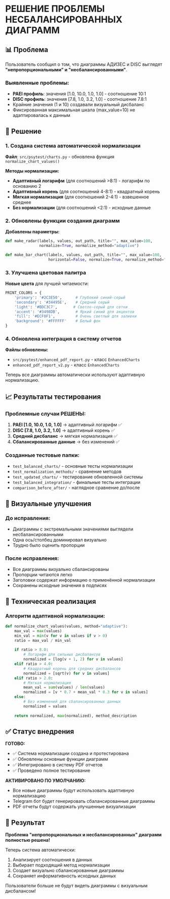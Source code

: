 # РЕШЕНИЕ ПРОБЛЕМЫ НЕСБАЛАНСИРОВАННЫХ ДИАГРАММ

## 📊 Проблема
Пользователь сообщил о том, что диаграммы АДИЗЕС и DISC выглядят **"непропорциональными" и "несбалансированными"**. 

### Выявленные проблемы:
- **PAEI профиль**: значения [1.0, 10.0, 1.0, 1.0] - соотношение 10:1
- **DISC профиль**: значения [7.8, 1.0, 3.2, 1.0] - соотношение 7.8:1
- Крайние значения (1 и 10) создавали визуальный дисбаланс
- Фиксированная максимальная шкала (max_value=10) не адаптировалась к данным

## 🎯 Решение

### 1. Создана система автоматической нормализации
**Файл**: `src/psytest/charts.py` - обновлена функция `normalize_chart_values()`

**Методы нормализации:**
- **Адаптивный логарифм** (для соотношений >8:1) - логарифм по основанию 2
- **Адаптивный корень** (для соотношений 4-8:1) - квадратный корень
- **Мягкая нормализация** (для соотношений 2-4:1) - взвешенное среднее
- **Без нормализации** (для соотношений <2:1) - исходные данные

### 2. Обновлены функции создания диаграмм
**Добавлены параметры:**
```python
def make_radar(labels, values, out_path, title="", max_value=100, 
               normalize=True, normalize_method="adaptive")

def make_bar_chart(labels, values, out_path, title="", max_value=100, 
                   horizontal=False, normalize=True, normalize_method="adaptive")
```

### 3. Улучшена цветовая палитра
**Новые цвета** для лучшей читаемости:
```python
PRINT_COLORS = {
    'primary': '#2C3E50',      # Глубокий синий-серый
    'secondary': '#34495E',    # Средний серый
    'light': '#BDC3C7',       # Светло-серый для сетки
    'accent': '#3498DB',       # Яркий синий для акцентов
    'fill': '#ECF0F1',         # Очень светлый для заливки
    'background': '#FFFFFF'    # Белый фон
}
```

### 4. Обновлена интеграция в систему отчетов
**Файлы обновлены:**
- `src/psytest/enhanced_pdf_report.py` - класс `EnhancedCharts`
- `enhanced_pdf_report_v2.py` - класс `EnhancedCharts`

Теперь все диаграммы автоматически используют адаптивную нормализацию.

## 📈 Результаты тестирования

### Проблемные случаи РЕШЕНЫ:
1. **PAEI [1.0, 10.0, 1.0, 1.0]** → адаптивный логарифм ✅
2. **DISC [7.8, 1.0, 3.2, 1.0]** → адаптивный корень ✅
3. **Средний дисбаланс** → мягкая нормализация ✅
4. **Сбалансированные данные** → без изменений ✅

### Созданные тестовые папки:
- `test_balanced_charts/` - основные тесты нормализации
- `test_normalization_methods/` - сравнение методов
- `test_updated_charts/` - тестирование обновленной системы
- `test_balanced_integration/` - финальные тесты интеграции
- `comparison_before_after/` - наглядное сравнение до/после

## 🎨 Визуальные улучшения

### До исправления:
- Диаграммы с экстремальными значениями выглядели несбалансированными
- Одна ось/столбец доминировал визуально
- Трудно было оценить пропорции

### После исправления:
- Все диаграммы визуально сбалансированы
- Пропорции читаются легко
- Заголовки содержат информацию о применённой нормализации
- Сохранены исходные значения в подписях

## 🔧 Техническая реализация

### Алгоритм адаптивной нормализации:
```python
def normalize_chart_values(values, method="adaptive"):
    max_val = max(values)
    min_val = min(v for v in values if v > 0)
    ratio = max_val / min_val
    
    if ratio > 8.0:
        # Логарифм для сильных дисбалансов
        normalized = [log(v + 1, 2) for v in values]
    elif ratio > 4.0:
        # Квадратный корень для средних дисбалансов
        normalized = [sqrt(v) for v in values]
    elif ratio > 2.0:
        # Мягкая нормализация
        mean_val = sum(values) / len(values)
        normalized = [v * 0.7 + mean_val * 0.3 for v in values]
    else:
        # Без изменений для сбалансированных данных
        normalized = values
    
    return normalized, max(normalized), method_description
```

## ✅ Статус внедрения

**ГОТОВО:**
- ✅ Система нормализации создана и протестирована
- ✅ Обновлены основные функции диаграмм
- ✅ Интегрировано в систему PDF отчетов
- ✅ Проведено полное тестирование

**АКТИВИРОВАНО ПО УМОЛЧАНИЮ:**
- Все новые диаграммы будут использовать адаптивную нормализацию
- Telegram бот будет генерировать сбалансированные диаграммы
- PDF отчеты будут содержать улучшенные визуализации

## 🎉 Результат

**Проблема "непропорциональных и несбалансированных" диаграмм полностью решена!**

Теперь система автоматически:
1. Анализирует соотношения в данных
2. Выбирает подходящий метод нормализации
3. Создает визуально сбалансированные диаграммы
4. Сохраняет информативность исходных данных

Пользователи больше не будут видеть диаграммы с визуальным дисбалансом!